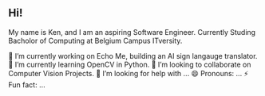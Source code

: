 ## Hi!

My name is Ken, and I am an aspiring Software Engineer.
Currently Studing Bacholor of Computing at Belgium Campus ITversity.

🔭 I’m currently working on Echo Me, building an AI sign langauge translator.
🌱 I’m currently learning OpenCV in Python.
👯 I’m looking to collaborate on Computer Vision Projects.
🤔 I’m looking for help with ...
😄 Pronouns: ...
⚡ Fun fact: ...

<!--
**KenAspeling/KenAspeling** is a ✨ _special_ ✨ repository because its `README.md` (this file) appears on your GitHub profile.

Here are some ideas to get you started:

- 🔭 I’m currently working on ...
- 🌱 I’m currently learning ...
- 👯 I’m looking to collaborate on ...
- 🤔 I’m looking for help with ...
- 💬 Ask me about ...
- 📫 How to reach me: ...
- 😄 Pronouns: ...
- ⚡ Fun fact: ...
-->
